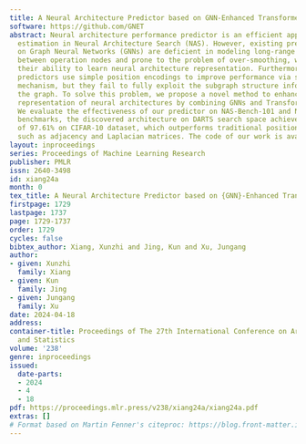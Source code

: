 ```yaml
---
title: A Neural Architecture Predictor based on GNN-Enhanced Transformer
software: https://github.com/GNET
abstract: Neural architecture performance predictor is an efficient approach for architecture
  estimation in Neural Architecture Search (NAS). However, existing predictors based
  on Graph Neural Networks (GNNs) are deficient in modeling long-range interactions
  between operation nodes and prone to the problem of over-smoothing, which limits
  their ability to learn neural architecture representation. Furthermore, some Transformer-based
  predictors use simple position encodings to improve performance via self-attention
  mechanism, but they fail to fully exploit the subgraph structure information of
  the graph. To solve this problem, we propose a novel method to enhance the graph
  representation of neural architectures by combining GNNs and Transformer blocks.
  We evaluate the effectiveness of our predictor on NAS-Bench-101 and NAS-bench-201
  benchmarks, the discovered architecture on DARTS search space achieves an accuracy
  of 97.61% on CIFAR-10 dataset, which outperforms traditional position encoding methods
  such as adjacency and Laplacian matrices. The code of our work is available at \url{https://github.com/GNET}.
layout: inproceedings
series: Proceedings of Machine Learning Research
publisher: PMLR
issn: 2640-3498
id: xiang24a
month: 0
tex_title: A Neural Architecture Predictor based on {GNN}-Enhanced Transformer
firstpage: 1729
lastpage: 1737
page: 1729-1737
order: 1729
cycles: false
bibtex_author: Xiang, Xunzhi and Jing, Kun and Xu, Jungang
author:
- given: Xunzhi
  family: Xiang
- given: Kun
  family: Jing
- given: Jungang
  family: Xu
date: 2024-04-18
address:
container-title: Proceedings of The 27th International Conference on Artificial Intelligence
  and Statistics
volume: '238'
genre: inproceedings
issued:
  date-parts:
  - 2024
  - 4
  - 18
pdf: https://proceedings.mlr.press/v238/xiang24a/xiang24a.pdf
extras: []
# Format based on Martin Fenner's citeproc: https://blog.front-matter.io/posts/citeproc-yaml-for-bibliographies/
---
```

